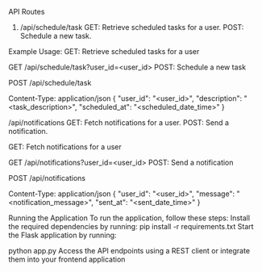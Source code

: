 API Routes

1. /api/schedule/task
GET: Retrieve scheduled tasks for a user.
POST: Schedule a new task.

Example Usage:
GET: Retrieve scheduled tasks for a user

GET /api/schedule/task?user_id=<user_id>
POST: Schedule a new task


POST /api/schedule/task

Content-Type: application/json
{
  "user_id": "<user_id>",
  "description": "<task_description>",
  "scheduled_at": "<scheduled_date_time>"
}

/api/notifications
GET: Fetch notifications for a user.
POST: Send a notification.


GET: Fetch notifications for a user

GET /api/notifications?user_id=<user_id>
POST: Send a notification

POST /api/notifications

Content-Type: application/json
{
  "user_id": "<user_id>",
  "message": "<notification_message>",
  "sent_at": "<sent_date_time>"
}

Running the Application
To run the application, follow these steps:
Install the required dependencies by running:
pip install -r requirements.txt
Start the Flask application by running:

python app.py
Access the API endpoints using a REST client or integrate them into your frontend application
